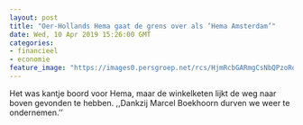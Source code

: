 ```yaml
---
layout: post
title: "Oer-Hollands Hema gaat de grens over als ‘Hema Amsterdam’"
date: Wed, 10 Apr 2019 15:26:00 GMT
categories: 
- financieel 
- economie 
feature_image: "https://images0.persgroep.net/rcs/HjmRcbGARmgCsNbQPzoRoFO22oQ/diocontent/60940935/_fitwidth/400/?appId=21791a8992982cd8da851550a453bd7f&quality=0.7"
---
```


Het was kantje boord voor Hema, maar de winkelketen lijkt de weg naar boven gevonden te hebben. ,,Dankzij Marcel Boekhoorn durven we weer te ondernemen.’’
